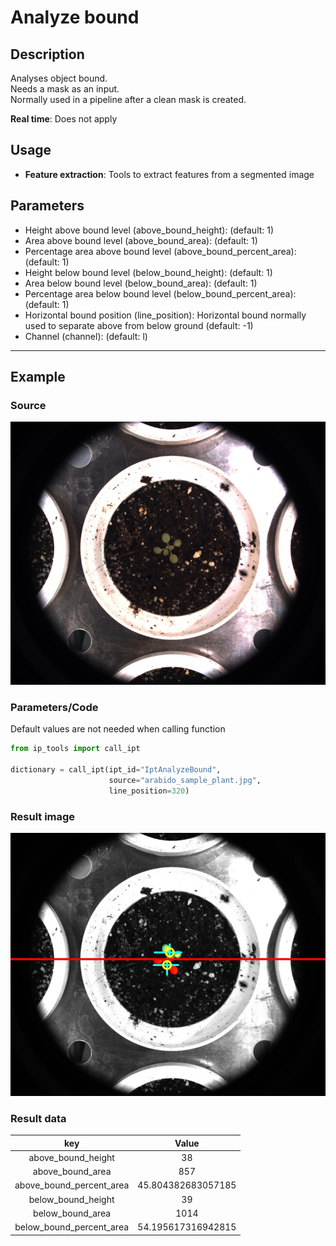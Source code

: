 # Analyze bound
## Description
Analyses object bound.<br>
Needs a mask as an input.<br>
Normally used in a pipeline after a clean mask is created.<br>

**Real time**: Does not apply
## Usage
- **Feature extraction**: Tools to extract features from a segmented image
## Parameters
- Height above bound level (above_bound_height):  (default: 1)
- Area above bound level (above_bound_area):  (default: 1)
- Percentage area above bound level (above_bound_percent_area):  (default: 1)
- Height below bound level (below_bound_height):  (default: 1)
- Area below bound level (below_bound_area):  (default: 1)
- Percentage area below bound level (below_bound_percent_area):  (default: 1)
- Horizontal bound position (line_position): Horizontal bound normally used to separate above from below ground (default: -1)
- Channel (channel):  (default: l)
--------------
## Example
### Source
![Source image](images/arabido_sample_plant.jpg)

### Parameters/Code
Default values are not needed when calling function
```python
from ip_tools import call_ipt

dictionary = call_ipt(ipt_id="IptAnalyzeBound",
                      source="arabido_sample_plant.jpg",
                      line_position=320)
```
### Result image
![Result image](images/ipt_Analyze_bound.jpg)
### Result data
|           key            |       Value        |
| :----------------------: | :----------------: |
|    above_bound_height    |         38         |
|     above_bound_area     |        857         |
| above_bound_percent_area | 45.804382683057185 |
|    below_bound_height    |         39         |
|     below_bound_area     |        1014        |
| below_bound_percent_area | 54.195617316942815 |
					
